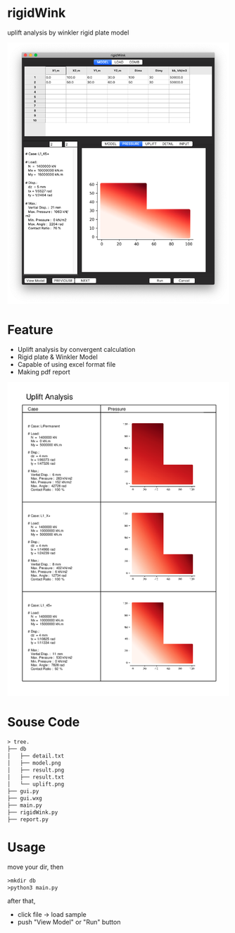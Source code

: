 # rigidWink

uplift analysis by winkler rigid plate model

![Image](./images/rigidWink.png)

# Feature
- Uplift analysis by convergent calculation
- Rigid plate & Winkler Model
- Capable of using excel format file
- Making pdf report

![Image](./images/sample.png)


# Souse Code

``` shell
> tree.
├── db
│   ├── detail.txt
│   ├── model.png
│   ├── result.png
│   ├── result.txt
│   └── uplift.png
├── gui.py
├── gui.wxg
├── main.py
├── rigidWink.py
├── report.py
```
# Usage

move your dir, then

``` shell
>mkdir db
>python3 main.py
```

after that,
- click file -> load sample
- push "View Model" or "Run" button
